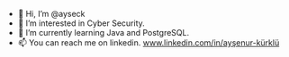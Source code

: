 - 👋 Hi, I’m @ayseck
- 👀 I’m interested in Cyber Security.
- 🌱 I’m currently learning Java and PostgreSQL.
- 📫 You can reach me on linkedin. www.linkedin.com/in/ayşenur-kürklü



<!---
ayseck/ayseck is a ✨ special ✨ repository because its `README.md` (this file) appears on your GitHub profile.
You can click the Preview link to take a look at your changes.
--->
